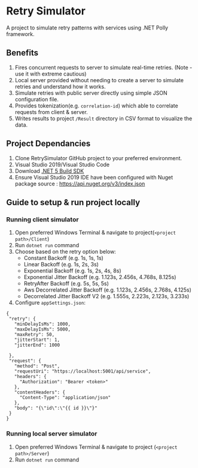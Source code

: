 # Retry Simulator
 A project to simulate retry patterns with services using .NET Polly framework.
 
## Benefits
1) Fires concurrent requests to server to simulate real-time retries. (Note - use it with extreme cautious)
2) Local server provided without needing to create a server to simulate retries and understand how it works.
2) Simulate retries with public server directly using simple JSON configuration file.
3) Provides tokenization(e.g. `correlation-id`) which able to correlate requests from client & server.
4) Writes results to project `/Result` directory in CSV format to visualize the data.

## Project Dependancies
1) Clone RetrySimulator GitHub project to your preferred environment.
2) Visual Studio 2019/Visual Studio Code
3) Download [.NET 5 Build SDK](https://dotnet.microsoft.com/download/dotnet/5.0)
4) Ensure Visual Studio 2019 IDE have been configured with Nuget package source : https://api.nuget.org/v3/index.json

## Guide to setup & run project locally
### Running client simulator
1) Open preferred Windows Terminal & navigate to project(`<project path>/Client`)
2) Run `dotnet run` command
3) Choose based on the retry option below:
   - Constant Backoff (e.g. 1s, 1s, 1s)
   - Linear Backoff (e.g. 1s, 2s, 3s)
   - Exponential Backoff (e.g. 1s, 2s, 4s, 8s)
   - Exponential Jitter Backoff (e.g. 1.123s, 2.456s, 4.768s, 8.125s)
   - RetryAfter Backoff (e.g. 5s, 5s, 5s)
   - Aws Decorrelated Jitter Backoff (e.g. 1.123s, 2.456s, 2.768s, 4.125s)
   - Decorrelated Jitter Backoff V2 (e.g. 1.555s, 2.223s, 2.123s, 3.233s)
4) Configure `appSettings.json`:
 ```
 {
  "retry": {
    "minDelayIsMs": 1000,
    "maxDelayIsMs": 5000,
    "maxRetry": 50,
    "jitterStart": 1,
    "jitterEnd": 1000

  },
  "request": {
    "method": "Post",
    "requestUri": "https://localhost:5001/api/service",
    "headers": {
      "Authorization": "Bearer <token>"
    },
    "contentHeaders": {
      "Content-Type": "application/json"
    },
    "body": "{\"id\":\"{{ id }}\"}"
  }
}
 ```
### Running local server simulator
1) Open preferred Windows Terminal & navigate to project (`<project path>/Server`)
2) Run `dotnet run` command
